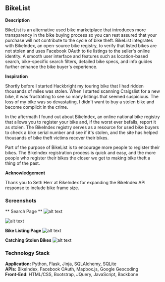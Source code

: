 BikeList
--------

**Description**

BikeList is an alternative used bike marketplace that introduces more transparency in the bike buying process so you can rest assured that your purchase will not contribute to the cycle of bike theft. BikeList integrates with BikeIndex, an open-source bike registry, to verify that listed bikes are not stolen and uses Facebook OAuth to tie listings to the seller's online identity. A smooth user interface and features such as location-based search, bike-specific search filters, detailed bike specs, and info guides further enhance the bike buyer's experience.

**Inspiration**

Shortly before I started Hackbright my touring bike that I had ridden thousands of miles was stolen. When I started scanning Craigslist for a new bike, it was frustrating to see so many listings that seemed suspicious. The loss of my bike was so devastating, I didn't want to buy a stolen bike and become complicit in the crime. 

In the aftermath I found out about BikeIndex, an online national bike registry that allows you to register your bike and, if the worst ever befalls, report it as stolen. The BikeIndex registry serves as a resource for used bike buyers to check a bike serial number and see if it's stolen, and the site has helped thousands of bike theft victims recover their bikes. 

Part of the purpose of BikeList is to encourage more people to register their bikes. The BikeIndex registration process is quick and easy, and the more people who register their bikes the closer we get to making bike theft a thing of the past.

**Acknowledgement**

Thank you to Seth Herr at BikeIndex for expanding the BikeIndex API response to include bike frame size.

### Screenshots

** Search Page **
![alt text](https://cldup.com/-CCK9vvr9h.png)

![alt text](https://cldup.com/Q5WMu1Zb47.png)

**Bike Listing Page**
![alt text](https://cldup.com/SG7KLqyY4C.png)

**Catching Stolen Bikes**
![alt text](https://cldup.com/Td9NE6eydd.png)

### Technology Stack

**Application:** Python, Flask, Jinja, SQLAlchemy, SQLite  
**APIs:** BikeIndex, Facebook OAuth, Mapbox.js, Google Geocoding  
**Front-End**: HTML/CSS, Bootstrap, JQuery, JavaScript, Backbone  
